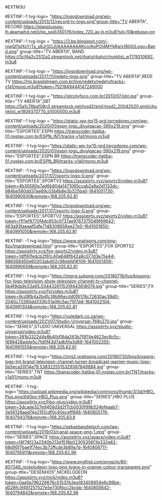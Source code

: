 #EXTM3U

#EXTINF:-1 tvg-logo= "https://logodownload.org/wp-content/uploads/2013/12/record-tv-logo.png"group-title="TV ABERTA", RECORD 
https://playplusspo-lh.akamaihd.net/i/pp_sp@350176/index_720_av-b.m3u8?sd=10&rebase=on
 
#EXTINF:-1 tvg-logo = "https://3.bp.blogspot.com/-njwQf1sIXcY/Ts_s6JrSOJI/AAAAAAAAKco/AoPOI4MYkRg/s1600/Logo+Band.png" group-title="TV ABERTA", BAND
https://5cf4a2c2512a2.streamlock.net/rbatv/rbatv/chunklist_w1179310692.m3u8

#EXTINF:-1 tvg-logo = "https://logodownload.org/wp-content/uploads/2017/11/redetv-logo.png" group-title="TV ABERTA",REDE TV
https://hls.brasilstream.com.br/live/redetv/redetv/tracks-v1a1/mono.m3u8?token=7521849444147249000

#EXTINF:-1 tvg-logo = "https://stcotvfoco.com.br/2013/07/sbt.jpg" group-title="TV ABERTA",SBT
https://5a1c76baf08c0.streamlock.net/tvsd2/smil:tvsd2_20042020.smil/chunklist_w1809370770_b1000000.m3u8

#EXTINF:-1 tvg-logo = "https://static-wp-tor15-prd.torcedores.com/wp-content/uploads/2020/01/espn-logo_divulgacao-590x219.png" group-title="ESPORTES",ESPN
https://transcoder-itatiba-01.nxplay.com.br/ESPN_INT/tracks-v1a1/mono.m3u8

#EXTINF: -1 tvg-logo="https://static-wp-tor15-prd.torcedores.com/wp-content/uploads/2020/01/espn-logo_divulgacao-590x219.png" group-title="ESPORTES",ESPN BR
https://transcoder-itatiba-01.nxplay.com.br/ESPN_BR/tracks-v1a1/mono.m3u8

#EXTINF: -1 tvg-logo="https://logodownload.org/wp-content/uploads/2017/07/sportv-logo-0.png" group-title="ESPORTES",SPORTV3
https://assistirtv.xyz/sportv3/video.m3u8?token=4b30580e7ad6b80da1471065ccab2a8a2d1133dc-984be560dd37ae69c03b6b8e3b325ba0-1641001730-1640990930&remote=168.205.62.81

#EXTINF: -1 tvg-logo="https://logodownload.org/wp-content/uploads/2017/07/sportv-logo-0.png" group-title="ESPORTES",SPORTV2
https://assistirtv.xyz/sportv2/video.m3u8?token=f1f1ef8770f4dc853c0737ae9767375049f69642-463a93faeaaf5dfe7148308656ee27e0-1641001850-1640991050&remote=168.205.62.81

#EXTINF: -1 tvg-logo="https://www.gratispng.com/png-6zu1ma/download.html" group-title="ESPORTES",FOX SPORTS2
https://assistirtv.xyz/fox-sports2/video.m3u8?token=1dff81fedcb2f61c40e648f642a9c077d3e75e44-986068450e60203ab402c96ebfd16109-1641001459-1640990659&remote=168.205.62.81

#EXTINF: -1 tvg-logo="https://mpng.subpng.com/20180718/fuo/kisspng-fxx-logo-television-show-television-channel-tv-channel-5b4f9da9c53a95.0344326115319443618079.jpg" group-title="SERIES",FX
https://assistirtv.xyz/fx/video.m3u8?token=9cd9fb4a2bdfc39b96ecdd0f6178c72630ac39d0-2040c73380dd333fc51a06c5ac75f7d4-1641002104-1640991304&remote=168.205.62.81

#EXTINF: -1 tvg-logo="https://yuledark.co.za/wp-content/uploads/2021/07/Studio-Universal-768x270.jpg" group-title="SERIES",STUDIO UNIVERSAL
https://assistirtv.xyz/studio-universal/video.m3u8?token=391b3322d4e8b40d18da263b7f974e4623ec8c5c-1699428adde5c7fd0f43d7adb5fa3d68-1641002355-1640991555&remote=168.205.62.81

#EXTINF: -1 tvg-logo="https://img2.gratispng.com/20180730/bgs/kisspng-logo-tnt-brand-television-channel-turner-broadcast-warner-music-logo-5b5eca20f14e79.5383225515329387849884.jpg" group-title="SERIES",TNT
https://transcoder-itatiba-01.nxplay.com.br/TNT/tracks-v1a1l1/mono.m3u8

#EXTINF: -1 tvg-logo="https://upload.wikimedia.org/wikipedia/commons/thumb/3/3d/HBO_Plus.png/640px-HBO_Plus.png" group-title="SERIES",HBO PLUS
https://assistirtv.xyz/hbo-plus/video.m3u8?token=3dcade327e9459d3d2f7cb0030f99b524bfeaab7-3e56128aad74e2151cdf0c40eceff846-1640805176-1640794376&remote=168.205.63.6

#EXTINF: -1 tvg-logo="https://sebastiandietsch.com/wp-content/uploads/2019/03/canal-space-png-1.png" group-title="SERIES",SPACE
https://assistirtv.xyz/space/video.m3u8?token=f4f74f23a2340b213d1516b02305356f3b332e82-68d95f7bae1f74ec3b72ffcde3b89a7d-1640806711-1640795911&remote=168.205.62.96

#EXTINF: -1 tvg-logo="https://www.pngfind.com/pngs/m/80-807349_nickelodeon-logo-png-logos-in-orange-colour-transparent.png" group-title="DESENHOS",NICKELODEON
https://assistirtv.xyz/nick/video.m3u8?token=0aa0a796226676c51537b3ea183406854e6c86be-d028fc3f45f257527e5e730fbcc2bcbb-1640805642-1640794842&remote=168.205.62.96
